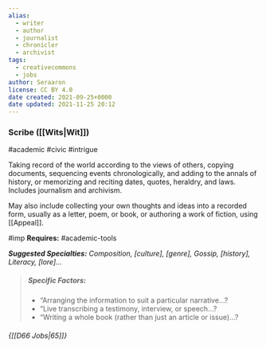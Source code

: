 ```yaml
---
alias:
  - writer
  - author
  - journalist
  - chronicler
  - archivist
tags:
  - creativecommons
  - jobs
author: Seraaron
license: CC BY 4.0
date created: 2021-09-25+0000
date updated: 2021-11-25 20:12
---
```


### Scribe ([[Wits|Wit]])

#academic #civic #intrigue

Taking record of the world according to the views of others, copying documents, sequencing events chronologically, and adding to the annals of history, or memorizing and reciting dates, quotes, heraldry, and laws. Includes journalism and archivism.

May also include collecting your own thoughts and ideas into a recorded form, usually as a letter, poem, or book, or authoring a work of fiction, using [[Appeal]].

#imp **Requires:** #academic-tools

_**Suggested Specialties:** Composition, [culture], [genre], Gossip, [history], Literacy, [lore]..._

> ##### Specific Factors:
>
> - “Arranging the information to suit a particular narrative...?
> - “Live transcribing a testimony, interview, or speech...?
> - “Writing a whole book (rather than just an article or issue)...?

###### {[[D66 Jobs|65]]}
